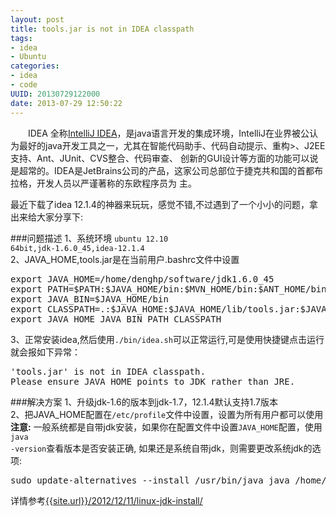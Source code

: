 ```yaml
---                                                                                                                                                                                     
layout: post
title: tools.jar is not in IDEA classpath
tags: 
- idea
- Ubuntu
categories:
- idea
- code
UUID: 20130729122000
date: 2013-07-29 12:50:22
---
```


　　IDEA 全称<a href="http://www.jetbrains.com/idea/">IntelliJ IDEA</a>，是java语言开发的集成环境，IntelliJ在业界被公认为最好的java开发工具之一，尤其在智能代码助手、代码自动提示、重构>、J2EE支持、Ant、JUnit、CVS整合、代码审查、 创新的GUI设计等方面的功能可以说是超常的。IDEA是JetBrains公司的产品，这家公司总部位于捷克共和国的首都布拉格，开发人员以严谨著称的东欧程序员为
主。

最近下载了idea 12.1.4的神器来玩玩，感觉不错,不过遇到了一个小小的问题，拿出来给大家分享下: 

###问题描述
1、系统环境 <code>ubuntu 12.10 64bit,jdk-1.6.0_45,idea-12.1.4</code><br>
2、JAVA_HOME,tools.jar是在当前用户.bashrc文件中设置
<pre id="bash">
export JAVA_HOME=/home/denghp/software/jdk1.6.0_45
export PATH=$PATH:$JAVA_HOME/bin:$MVN_HOME/bin:$ANT_HOME/bin
export JAVA_BIN=$JAVA_HOME/bin
export CLASSPATH=.:$JAVA_HOME:$JAVA_HOME/lib/tools.jar:$JAVA_HOME/lib/dt.jar
export JAVA_HOME JAVA_BIN PATH CLASSPATH
</pre>
3、正常安装idea,然后使用<code>./bin/idea.sh</code>可以正常运行,可是使用快捷键点击运行就会报如下异常：
<pre id="bash">
'tools.jar' is not in IDEA classpath.
Please ensure JAVA_HOME points to JDK rather than JRE.
</pre>

###解决方案
1、升级jdk-1.6的版本到jdk-1.7，12.1.4默认支持1.7版本<br>
2、把JAVA_HOME配置在<code>/etc/profile</code>文件中设置，设置为所有用户都可以使用<br>
<strong>注意:</strong>
一般系统都是自带jdk安装，如果你在配置文件中设置<code>JAVA_HOME</code>配置，使用<code>java -version</code>查看版本是否安装正确, 
如果还是系统自带jdk，则需要更改系统jdk的选项: 
<pre id="bash">
sudo update-alternatives --install /usr/bin/java java /home/denghp/software/jdk1.6.0_30/bin/java 300 
</pre>
详情参考<a href="{{site.url}}/2012/12/11/linux-jdk-install/">{{site.url}}/2012/12/11/linux-jdk-install/</a>

